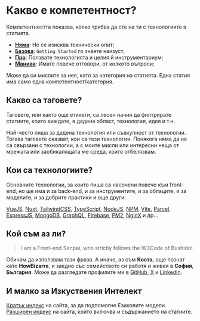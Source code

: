 # Какво е компетентност?

Компетентността показва, колко трябва да сте на ти с технологиите в статията.

- [**Няма**](/bg/competence/none): Не се изисква технически опит;
- [**Базова**](/bg/competence/elementary): `Getting Started` го знаете наизуст;
- [**Про**](/bg/competence/pro): Ползвате технологията и целия й инструментариум;
- [**Маниак**](/bg/competence/geek): Имате повече отговори, от колкото въпроси;

Може да си мислите за нея, като за категория на статията. Една статия има само една компетентност/категория.

## Какво са таговете?

Таговете, или както още етикети, са лесен начин да филтрирате статиите, които виждате, в дадена област, технология, идея и т.н.

Най-често пиша за дадена технология или съвкупност от технологии. Тогава таговете оказват, кои са тези технологии. Понякога няма да не са свързани с технологии, а с моите мисли или интересни неща от мрежата или заобикалящата ме среда, които отбелязвам.

## Кои са технологиите?

Основните технологии, за които пиша са насочени повече към front-end, но щe има и за back-end, и за инструментите, и за облаците, и за моделите, и за добрите практики и още други.

[VueJS](https://vuejs.org/), [Nuxt](https://nuxt.com), [TailwindCSS](https://tailwindcss.com/), [TypeScript](https://www.typescriptlang.org/), [NodeJS](https://nodejs.org/), [NPM](https://www.npmjs.com/), [Vite](https://vitejs.dev/), [Parcel](https://parceljs.org/), [ExpressJS](https://expressjs.com/), [MongoDB](https://www.mongodb.com/), [GraphQL](https://graphql.org/), [Firebase](https://firebase.google.com/), [PM2](https://pm2.keymetrics.io/), [NginX](https://www.nginx.com/) и др...

## Кой съм аз ли?

>I am a Front-end Senpai, who strictly follows the W3Code of Bushido!.

Обичам да използвам тази фраза. А иначе, аз съм **Коста**, още познат като **HowBizarre**, и заедно със семейството си работя и живея в **София**, **България**. Може да разгледате профилите ми в [GitHub](https://github.com/howbizarre), [X](https://x.com/howbizarre) и [LinkedIn](https://www.linkedin.com/in/howbizarre).

## И малко за Изкуствения Интелект

<p>
  <a href="/llms.txt" target="_blank" rel="noopener">Кратък индекс</a> на сайта, за да подпомогне Езиковите модели.
  <br />
  <a href="/llms-full.txt" target="_blank" rel="noopener">Разширен индекс</a> на сайта, който включва и съдържанието на статиите.
</p>